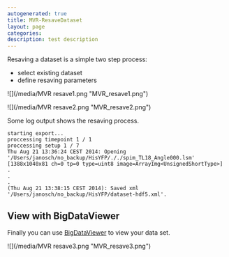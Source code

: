 ```yaml
---
autogenerated: true
title: MVR-ResaveDataset
layout: page
categories: 
description: test description
---
```


Resaving a dataset is a simple two step process:

-   select existing dataset
-   define resaving parameters

![](/media/MVR resave1.png "MVR_resave1.png")

![](/media/MVR resave2.png "MVR_resave2.png")

Some log output shows the resaving process.

    starting export...
    proccessing timepoint 1 / 1
    proccessing setup 1 / 7
    Thu Aug 21 13:36:24 CEST 2014: Opening '/Users/janosch/no_backup/HisYFP/././spim_TL18_Angle000.lsm' [1388x1040x81 ch=0 tp=0 type=uint8 image=ArrayImg<UnsignedShortType>]
    .
    .
    .
    (Thu Aug 21 13:38:15 CEST 2014): Saved xml '/Users/janosch/no_backup/HisYFP/dataset-hdf5.xml'.

View with BigDataViewer
-----------------------

Finally you can use [BigDataViewer](BigDataViewer) to view your data set.

![](/media/MVR resave3.png "MVR_resave3.png")
